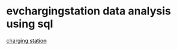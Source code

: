# evchargingstation data analysis using sql
[charging station](https://images.app.goo.gl/eA8VTK7jAo6HWoCw6)

